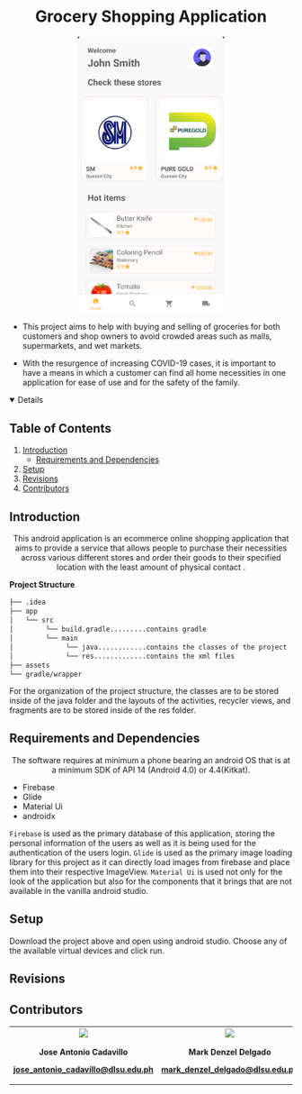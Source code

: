 <h1 align="center">Grocery Shopping Application</h3>
 
  <p align="center">
   <img width="260" src="https://raw.githubusercontent.com/dmarkdenzel/LBYCPD2/master/assets/Home%20Screen.png"> 
  <p align="center">
  
 - This project aims to help with buying and selling of groceries for both customers and shop owners to avoid crowded areas such as malls, supermarkets, and wet markets. 

 - With the resurgence of increasing COVID-19 cases, it is important to have a means in which a customer can find all home necessities in one application for ease of use and for the safety of the family.
  </p>

</p>
 
<details open="open">
  <h2>Table of Contents</h2>
  <ol>
    <li>
      <a href="#intro">Introduction</a>
      <ul>
        <li><a href="#reqs">Requirements and Dependencies</a></li>
      </ul>
    </li>
    <li>
      <a href="#setup">Setup</a>
    </li>
    <li><a href="#revisions">Revisions</a></li>
    <li><a href="#contributors">Contributors</a></li>
  </ol>
</details>

<h2 id="intro">Introduction</h2>

<center>This android application is an ecommerce online shopping application that aims to provide a service that allows people to purchase their necessities across various different stores and order their goods to their specified location with the least amount of physical contact . </center>


**Project Structure**

    ├── .idea
    ├── app
    │   └── src
    │        └── build.gradle.........contains gradle
    │        └── main
    │             └── java............contains the classes of the project 
    │             └── res.............contains the xml files
    ├── assets
    └── gradle/wrapper
  

For the organization of the project structure, the classes are to be stored inside of the java folder and the layouts of the activities, recycler views, and fragments are to be  stored inside of the res folder. 

  
<h2 id="reqs">Requirements and Dependencies</h2>
<center>
The software requires at minimum a phone bearing an android OS that is at a minimum SDK of API 14 (Android 4.0) or 4.4(Kitkat). 
</center>

 - Firebase
 - Glide
 - Material Ui
 - androidx

`Firebase` is used as the primary database of this application, storing the personal information of the users as well as it is being used for the authentication of the users login. `Glide` is used as the primary image loading library for this project as it can directly load images from firebase and place them into their respective ImageView. `Material Ui` is used not only for the look of the application but also for the components that it brings that are not available in the vanilla android studio. 



<h2 id="setup">Setup</h2>
Download the project above and open using android studio. Choose any of the available virtual devices and click run.

<h2 id="revisions">Revisions</h2>


<h2 id="contributors">Contributors</h2>
<center><table>
  <tr>
    <th>
     <img width="100" src="https://scontent.fmnl17-3.fna.fbcdn.net/v/t1.6435-9/33579872_10209565952465269_236511908981637120_n.jpg?_nc_cat=110&ccb=1-3&_nc_sid=09cbfe&_nc_eui2=AeE9mQBM54JKCL6TveHVNjbke9j5FsOyudt72PkWw7K52_roZLJdZYYROiVruxHc2lGb1hRg16bkRVi9CR11sq-V&_nc_ohc=h6GNKY9y3BoAX-Z47FS&_nc_ht=scontent.fmnl17-3.fna&oh=cbb986cf5e49f93b6c0d9c75b2cc171b&oe=60A417EF">
     <p align="center">
     Jose Antonio Cadavillo
     </p>
          <p align="center">
                 <a href="https://github.com/headphoneJac">     jose_antonio_cadavillo@dlsu.edu.ph</a>
     </p>
	</th>
    <th>
    <img width="100" src="https://scontent.fcrk1-1.fna.fbcdn.net/v/t1.6435-9/135517362_10217887485649279_8394049210403086330_n.jpg?_nc_cat=103&ccb=1-3&_nc_sid=09cbfe&_nc_eui2=AeEa4TVvi6P99i929kTWEQqbZjaWfVdlVd5mNpZ9V2VV3rsu4KGiaC5rsfWMynBmEPsqAVQ-Bh25aqnCYdtZOgyR&_nc_ohc=FvbPtC9Y9KsAX9r0pKo&_nc_ht=scontent.fcrk1-1.fna&oh=4dfb7a2c255c0d89a11711fa148ae84f&oe=60A46DF1">
         <p align="center">
     Mark Denzel Delgado
     </p>
               <p align="center">
       <a href="https://github.com/dmarkdenzel">mark_denzel_delgado@dlsu.edu.ph</a>
     </p>
    </th> 
    <th> <img width="100" src="https://scontent.fmnl17-3.fna.fbcdn.net/v/t1.6435-1/p240x240/52522601_2540839149263674_602915654902743040_n.jpg?_nc_cat=110&ccb=1-3&_nc_sid=7206a8&_nc_eui2=AeGLryPaE_qAesHeoG7z7oIb1SeXW3CsXzPVJ5dbcKxfMxD3NVSi9IVqSoF2CsyWbX_IkGL4mLxnSnnMWp--54g0&_nc_ohc=_CzK-LB2zX4AX-e7tup&_nc_ht=scontent.fmnl17-3.fna&tp=6&oh=c9332ac42b13a0bd0fb152c03ef1718a&oe=60A5D5FB">
             <p align="center">
     Tyrone Ashley Go
     </p>
     <p align="center">
     <a href="https://github.com/tyrone890123">tyrone_go@dlsu.edu.ph</a>
     </p>
    </th>
  </tr>
</table></center>
